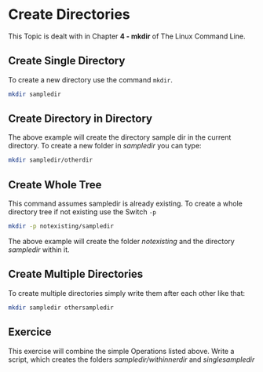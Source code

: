 # Create Directories
This Topic is dealt with in Chapter **4 - mkdir** of The Linux Command Line.

## Create Single Directory

To create a new directory use the command `mkdir`.

~~~~bash
mkdir sampledir
~~~~ 
## Create Directory in Directory

The above example will create the directory sample dir in the current directory. To create a new folder in *sampledir* you can type:

~~~~bash
mkdir sampledir/otherdir
~~~~

## Create Whole Tree

This command assumes sampledir is already existing. To create a whole directory tree if not existing use the Switch `-p`

~~~~bash
mkdir -p notexisting/sampledir
~~~~

The above example will create the folder *notexisting* and the directory *sampledir* within it.

## Create Multiple Directories

To create multiple directories simply write them after each other like that:

~~~~bash
mkdir sampledir othersampledir
~~~~

## Exercice

This exercise will combine the simple Operations listed above.
Write a script, which creates the folders *sampledir/withinnerdir* and  *singlesampledir*

